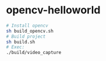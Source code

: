 # opencv-helloworld
```bash
# Install opencv
sh build_opencv.sh
# Build project
sh build.sh
# Exec:
./build/video_capture
```